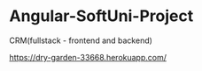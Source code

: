 # Angular-SoftUni-Project
CRM(fullstack - frontend and backend)

https://dry-garden-33668.herokuapp.com/
